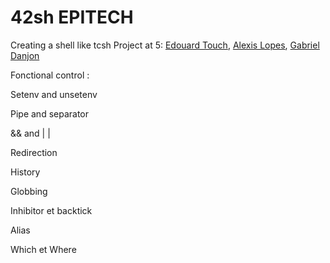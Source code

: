 # 42sh EPITECH

Creating a shell like tcsh
Project at 5: <a href="https://github.com/Eydou">Edouard Touch</a>, <a href="https://github.com/LopesAlexis">Alexis Lopes</a>, <a href="https://github.com/Sharkigamers">Gabriel Danjon</a>

Fonctional control :

Setenv and unsetenv​

Pipe and separator​

&& and | |​

Redirection​

History​

Globbing​

Inhibitor et backtick​

Alias​

Which et Where​
